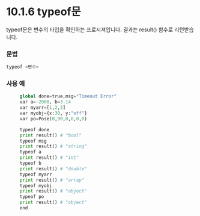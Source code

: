 ﻿# 10.1.6 typeof문

typeof문은 변수의 타입을 확인하는 프로시져입니다. 결과는 result() 함수로 리턴받습니다.

### 문법

```python
typeof <변수>
```


### 사용 예

```python
     global done=true,msg="Timeout Error"
     var a=-2000, b=3.14
     var myarr=[1,2,3]
     var myobj={x:30, y:"off"}
     var po=Pose(0,90,0,0,0,0)

     typeof done
     print result() # "bool" 
     typeof msg
     print result() # "string"
     typeof a
     print result() # "int"
     typeof b
     print result() # "double"
     typeof myarr
     print result() # "array"
     typeof myobj
     print result() # "object"
     typeof po
     print result() # "object"
     end
```
